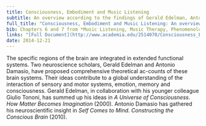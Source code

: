 ```yaml
---
title: Consciousness, Embodiment and Music Listening
subtitle: An overview according to the findings of Gerald Edelman, Antonio Damasio and Daniel Stern
full_title: "Consciousness, Embodiment and Music Listening: An overview according to the findings of Gerald Edelman, Antonio Damasio and Daniel Stern"
bib: Chapters 6 and 7 from *Music Listening, Music Therapy, Phenomenology and Neuroscience*, PhD Thesis, Aalborg University 2012
links: "[Full Document](http://www.academia.edu/2514070/Consciousness_Embodiment_and_Music_Listening_An_overview_according_to_the_findings_of_Gerald_Edelman_Antonio_Damasio_and_Daniel_Stern)"
date: 2014-12-21
---
```


The specific regions of the brain are integrated in extended functional systems. Two neuroscience scholars, Gerald Edelman and Antonio Damasio, have proposed comprehensive theoretical ac-counts of these brain systems. Their ideas contribute to a global understanding of the interaction of sensory and motor systems, emotion, memory and consciousness. Gerald Edelman, in collaboration with his younger colleague Giulio Tononi, has summed up his ideas in *A Universe of Consciousness*. *How Matter Becomes Imagination* (2000). Antonio Damasio has gathered his neuroscientific insight in *Self Comes to Mind. Constructing the Conscious Brain* (2010).

